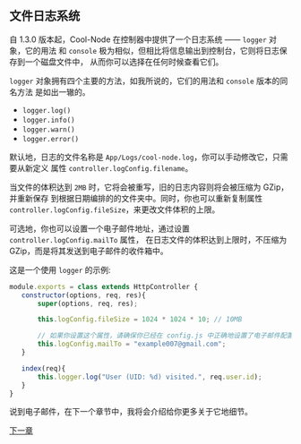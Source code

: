## 文件日志系统

自 1.3.0 版本起，Cool-Node 在控制器中提供了一个日志系统 —— `logger` 对象，它的用法
和 `console` 极为相似，但相比将信息输出到控制台，它则将日志保存到一个磁盘文件中，
从而你可以选择在任何时候查看它们。

`logger` 对象拥有四个主要的方法，如我所说的，它们的用法和 `console` 版本的同名方法
是如出一辙的。

- `logger.log()`
- `logger.info()`
- `logger.warn()`
- `logger.error()`

默认地，日志的文件名称是 `App/Logs/cool-node.log`，你可以手动修改它，只需要从新定义
属性 `controller.logConfig.filename`。

当文件的体积达到 `2MB` 时，它将会被重写，旧的日志内容则将会被压缩为 GZip，并重新保存
到根据日期编排的的文件夹中。同时，你也可以重新复制属性 
`controller.logConfig.fileSize`，来更改文件体积的上限。

可选地，你也可以设置一个电子邮件地址，通过设置 `controller.logConfig.mailTo` 属性，
在日志文件的体积达到上限时，不压缩为 GZip，而是将其发送到电子邮件的收件箱中。

这是一个使用 `logger` 的示例:

 ```javascript
module.exports = class extends HttpController {
    constructor(options, req, res){
        super(options, req, res);

        this.logConfig.fileSize = 1024 * 1024 * 10; // 10MB

        // 如果你设置这个属性，请确保你已经在 config.js 中正确地设置了电子邮件配置。
        this.logConfig.mailTo = "example007@gmail.com";
    }

    index(req){
        this.logger.log("User (UID: %d) visited.", req.user.id);
    }
}
```

说到电子邮件，在下一个章节中，我将会介绍给你更多关于它地细节。

[下一章](Mail)